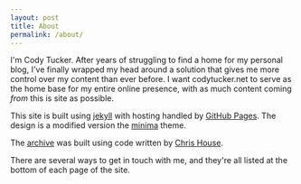 ```yaml
---
layout: post
title: About
permalink: /about/
---
```

I'm Cody Tucker. After years of struggling to find a home for my personal blog, I've finally wrapped my head around a solution that gives me more control over my content than ever before. I want codytucker.net to serve as the home base for my entire online presence, with as much content coming *from* this is site as possible.

This site is built using [jekyll](jekyll-organization) with hosting handled by [GitHub Pages](https://pages.github.com). The design is a modified version the [minima](https://github.com/jekyll/minima) theme.

The [archive](https://codytucker.net/archive) was built using code written by [Chris House](http://chris.house/blog/building-a-simple-archive-page-with-jekyll/).

There are several ways to get in touch with me, and they're all listed at the bottom of each page of the site.
